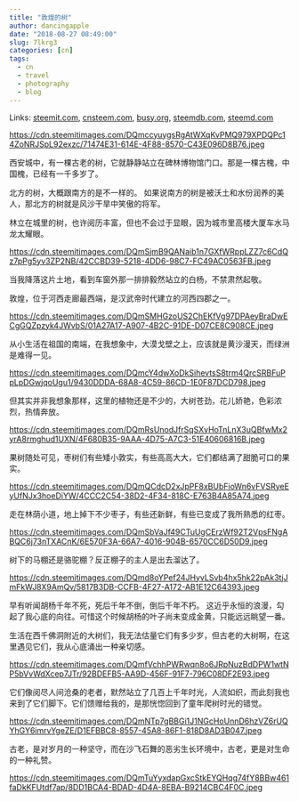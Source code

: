```yaml
---
title: "敦煌的树"
author: dancingapple
date: "2018-08-27 08:49:00"
slug: 7lkrg3
categories: [cn]
tags: 
  - cn
  - travel
  - photography
  - blog
---
```


Links: [steemit.com](https://steemit.com/cn/@dancingapple/7lkrg3), [cnsteem.com](https://cnsteem.com/cn/@dancingapple/7lkrg3), [busy.org](https://busy.org/cn/@dancingapple/7lkrg3), [steemdb.com](https://steemdb.com/cn/@dancingapple/7lkrg3), [steemd.com](https://steemd.com/cn/@dancingapple/7lkrg3)

https://cdn.steemitimages.com/DQmccyuygsRgAtWXqKvPMQ979XPDQPc14ZoNRJSpL92exzc/71474E31-614E-4F88-8570-C43E096D8B76.jpeg

西安城中，有一棵古老的树，它就静静站立在碑林博物馆门口。那是一棵古槐，中国槐，已经有一千多岁了。

北方的树，大概跟南方的是不一样的。
如果说南方的树是被沃土和水份润养的美人，那北方的树就是风沙干旱中笑傲的将军。

林立在城里的树，也许阅历丰富，但也不会过于显眼，因为城市里高楼大厦车水马龙太耀眼。

https://cdn.steemitimages.com/DQmSjmB9QANaib1n7GXfWRppLZZ7c6CdQz7pPg5yv3ZP2NB/42CCBD39-5218-4DD6-98C7-FC49AC0563FB.jpeg

当我降落这片土地，看到车窗外那一排排毅然站立的白杨，不禁肃然起敬。

敦煌，位于河西走廊最西端，是汉武帝时代建立的河西四郡之一。

https://cdn.steemitimages.com/DQmSMHGzoUS2ChEKfVg97DPAeyBraDwECgGQZpzyk4JWvbS/01A27A17-A907-4B2C-91DE-D07CE8C908CE.jpeg

从小生活在祖国的南端，在我想象中，大漠戈壁之上，应该就是黄沙漫天，而绿洲是难得一见。

https://cdn.steemitimages.com/DQmcY4dwXoDkSihevtsS8trm4QrcSRBFuPpLpDGwjqoUgu1/9430DDDA-68A8-4C59-86CD-1E0F87DCD798.jpeg

但其实并非我想象那样，这里的植物还是不少的，大树苍劲，花儿娇艳，色彩浓烈，热情奔放。

https://cdn.steemitimages.com/DQmRsUnodJfrSqSXyHoTnLnX3uQBfwMx2yrA8rmghud1UXN/4F680B35-9AAA-4D75-A7C3-51E40606816B.jpeg

果树随处可见，枣树们有些矮小敦实，有些高高大大，它们都结满了甜脆可口的果实。

https://cdn.steemitimages.com/DQmQCdcD2xJpPF8xBUbFioWn6vFVSRyeEyUfNJx3hoeDiYW/4CCC2C54-38D2-4F34-818C-E763B4A85A74.jpeg

走在林荫小道，地上掉下不少枣子，有些还新鲜，有些已变成了我所熟悉的红枣。

https://cdn.steemitimages.com/DQmSbVaJf49CTuUgCErzWf92T2VpsFNgABQC6j73nTXACnK/6E570F3A-66A7-4016-904B-6570CC6D50D9.jpeg

树下的马棚还是骆驼棚？反正棚子的主人是出去溜达了。

https://cdn.steemitimages.com/DQmd8oYPef24JHyvLSvb4hx5hk22pAk3tjJmFkWJ8X9AmQv/5817B3DB-CCFB-4F27-A172-AB1E12C64393.jpeg

早有听闻胡杨千年不死，死后千年不倒，倒后千年不朽。
这近乎永恒的浪漫，勾起了我心底的向往。可惜这个时候胡杨的叶子尚未变成金黄，只能远远眺望一番。

生活在西千佛洞附近的大树们，我无法估量它们有多少岁，但古老的大树啊，在这里遇见它们，我从心底涌出一种亲切感。

https://cdn.steemitimages.com/DQmfVchhPWRwqn8o6JRpNuzBdDPW1wtNP5bVvWdXcep7JTr/92BDEFB5-AA9D-456F-91F7-796C08DF2E93.jpeg

它们像阅尽人间沧桑的老者，默然站立了几百上千年时光，人流如织，而此刻我也来到了它们脚下。它们馈赠给我的，是那恍惚回到了童年爬树时光的错觉。

https://cdn.steemitimages.com/DQmNTp7gBBGi1J1NGcHoUnnD6hzVZ6rUQYhGY6imrvYgeZE/D1EFBBC8-8557-45A8-86F1-818D8AD3B047.jpeg

古老，是对岁月的一种坚守，而在沙飞石舞的恶劣生长环境中，古老，更是对生命的一种礼赞。

https://cdn.steemitimages.com/DQmTuYyxdapGxcStkEYQHqg74fY8BBw461faDkKFUtdf7ap/8DD1BCA4-BDAD-4D4A-8EBA-B9214CBC4F0C.jpeg
